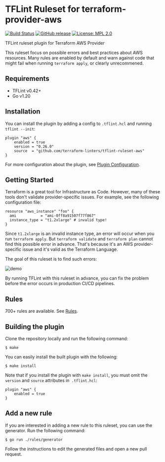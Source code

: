 # TFLint Ruleset for terraform-provider-aws
[![Build Status](https://github.com/terraform-linters/tflint-ruleset-aws/workflows/build/badge.svg?branch=master)](https://github.com/terraform-linters/tflint-ruleset-aws/actions)
[![GitHub release](https://img.shields.io/github/release/terraform-linters/tflint-ruleset-aws.svg)](https://github.com/terraform-linters/tflint-ruleset-aws/releases/latest)
[![License: MPL 2.0](https://img.shields.io/badge/License-MPL%202.0-blue.svg)](LICENSE)

TFLint ruleset plugin for Terraform AWS Provider

This ruleset focus on possible errors and best practices about AWS resources. Many rules are enabled by default and warn against code that might fail when running `terraform apply`, or clearly unrecommened.

## Requirements

- TFLint v0.42+
- Go v1.20

## Installation

You can install the plugin by adding a config to `.tflint.hcl` and running `tflint --init`:

```hcl
plugin "aws" {
    enabled = true
    version = "0.26.0"
    source  = "github.com/terraform-linters/tflint-ruleset-aws"
}
```

For more configuration about the plugin, see [Plugin Configuration](docs/configuration.md).

## Getting Started

Terraform is a great tool for Infrastructure as Code. However, many of these tools don't validate provider-specific issues. For example, see the following configuration file:

```hcl
resource "aws_instance" "foo" {
  ami           = "ami-0ff8a91507f77f867"
  instance_type = "t1.2xlarge" # invalid type!
}
```

Since `t1.2xlarge` is an invalid instance type, an error will occur when you run `terraform apply`. But `terraform validate` and `terraform plan` cannot find this possible error in advance. That's because it's an AWS provider-specific issue and it's valid as the Terraform Language.

The goal of this ruleset is to find such errors:

![demo](docs/assets/demo.gif)

By running TFLint with this ruleset in advance, you can fix the problem before the error occurs in production CI/CD pipelines.

## Rules

700+ rules are available. See [Rules](docs/rules/README.md).

## Building the plugin

Clone the repository locally and run the following command:

```
$ make
```

You can easily install the built plugin with the following:

```
$ make install
```

Note that if you install the plugin with `make install`, you must omit the `version` and `source` attributes in` .tflint.hcl`:

```hcl
plugin "aws" {
    enabled = true
}
```

## Add a new rule

If you are interested in adding a new rule to this ruleset, you can use the generator. Run the following command:

```
$ go run ./rules/generator
```

Follow the instructions to edit the generated files and open a new pull request.
